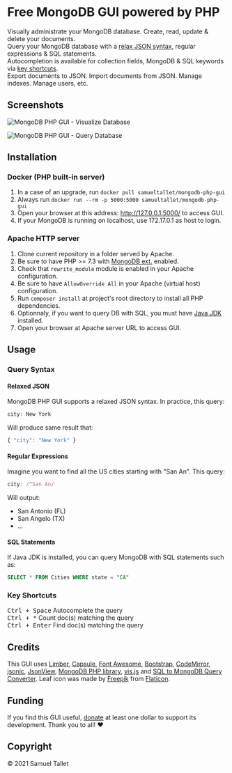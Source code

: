 # Free MongoDB GUI powered by PHP

Visually administrate your MongoDB database. Create, read, update & delete your documents.<br>
Query your MongoDB database with a [relax JSON syntax](#relaxed-json), regular expressions & SQL statements.<br>
Autocompletion is available for collection fields, MongoDB & SQL keywords via [key shortcuts](#key-shortcuts).<br>
Export documents to JSON. Import documents from JSON. Manage indexes. Manage users, etc.

## Screenshots

![MongoDB PHP GUI - Visualize Database](https://raw.githubusercontent.com/SamuelTS/MongoDB-PHP-GUI/master/docs/screenshots/visualize-database.png)

![MongoDB PHP GUI - Query Database](https://raw.githubusercontent.com/SamuelTS/MongoDB-PHP-GUI/master/docs/screenshots/query-database.png)

## Installation

### Docker (PHP built-in server)
1. In a case of an upgrade, run `docker pull samueltallet/mongodb-php-gui`<br>
2. Always run `docker run --rm -p 5000:5000 samueltallet/mongodb-php-gui`<br>
3. Open your browser at this address: http://127.0.0.1:5000/ to access GUI.<br>
4. If your MongoDB is running on localhost, use 172.17.0.1 as host to login.

### Apache HTTP server
1. Clone current repository in a folder served by Apache.
2. Be sure to have PHP >= 7.3 with [MongoDB ext.](https://www.php.net/manual/en/mongodb.installation.php) enabled.
3. Check that `rewrite_module` module is enabled in your Apache configuration.
4. Be sure to have `AllowOverride All` in your Apache (virtual host) configuration.
5. Run `composer install` at project's root directory to install all PHP dependencies.
6. Optionnaly, if you want to query DB with SQL, you must have [Java JDK](https://jdk.java.net/) installed.
7. Open your browser at Apache server URL to access GUI.

## Usage

### Query Syntax

#### Relaxed JSON

MongoDB PHP GUI supports a relaxed JSON syntax. In practice, this query:

```js
city: New York
```

Will produce same result that:

```js
{ "city": "New York" }
```

#### Regular Expressions

Imagine you want to find all the US cities starting with "San An". This query:

```js
city: /^San An/
```

Will output:
- San Antonio (FL)
- San Angelo (TX)
- ...

#### SQL Statements

If Java JDK is installed, you can query MongoDB with SQL statements such as:

```sql
SELECT * FROM Cities WHERE state = "CA"
```

### Key Shortcuts

<kbd>Ctrl + Space</kbd> Autocomplete the query<br>
<kbd>Ctrl + *</kbd> Count doc(s) matching the query<br>
<kbd>Ctrl + Enter</kbd> Find doc(s) matching the query

## Credits

This GUI uses [Limber](https://github.com/nimbly/Limber), [Capsule](https://github.com/nimbly/Capsule), [Font Awesome](https://fontawesome.com/), [Bootstrap](https://getbootstrap.com/), [CodeMirror](https://github.com/codemirror/codemirror), [jsonic](https://github.com/jsonicjs/jsonic), [JsonView](https://github.com/pgrabovets/json-view), [MongoDB PHP library](https://github.com/mongodb/mongo-php-library), [vis.js](https://github.com/visjs) and [SQL to MongoDB Query Converter](https://github.com/vincentrussell/sql-to-mongo-db-query-converter). Leaf icon was made by [Freepik](https://www.freepik.com) from [Flaticon](https://www.flaticon.com).

## Funding

If you find this GUI useful, [donate](https://www.paypal.me/SamuelTS) at least one dollar to support its development. Thank you to all! ❤️

## Copyright

© 2021 Samuel Tallet
